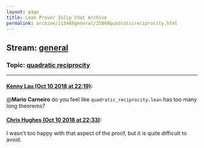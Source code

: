 ```yaml
---
layout: page
title: Lean Prover Zulip Chat Archive 
permalink: archive/113488general/25068quadraticreciprocity.html
---
```


## Stream: [general](index.html)
### Topic: [quadratic reciprocity](25068quadraticreciprocity.html)

---

#### [Kenny Lau (Oct 10 2018 at 22:19)](https://leanprover.zulipchat.com/#narrow/stream/113488-general/topic/quadratic%20reciprocity/near/135565742):
@**Mario Carneiro** do you feel like `quadratic_reciprocity.lean` has too many long theorems?

#### [Chris Hughes (Oct 10 2018 at 22:33)](https://leanprover.zulipchat.com/#narrow/stream/113488-general/topic/quadratic%20reciprocity/near/135566427):
I wasn't too happy with that aspect of the proof, but it is quite difficult to avoid.

